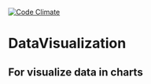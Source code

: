 [![Code Climate](https://codeclimate.com/github/SARAN-thala/DataVisualization/badges/gpa.svg)](https://codeclimate.com/github/SARAN-thala/DataVisualization)

# DataVisualization

## For visualize data in charts
